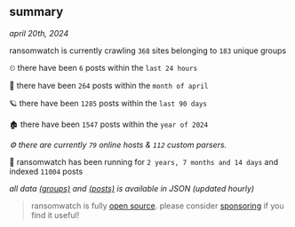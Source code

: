
## summary
_april 20th, 2024_

ransomwatch is currently crawling `368` sites belonging to `183` unique groups

⏲ there have been `6` posts within the `last 24 hours`

🦈 there have been `264` posts within the `month of april`

🪐 there have been `1285` posts within the `last 90 days`

🏚 there have been `1547` posts within the `year of 2024`

_⚙️ there are currently `79` online hosts & `112` custom parsers._

🦕 ransomwatch has been running for `2 years, 7 months and 14 days` and indexed `11004` posts

_all data  [(groups)](http://ransomwhat.telemetry.ltd/groups) and [(posts)](http://ransomwhat.telemetry.ltd/posts) is available in JSON (updated hourly)_

> ransomwatch is fully [open source](https://github.com/joshhighet/ransomwatch#ransomwatch--). please consider [sponsoring](https://github.com/sponsors/joshhighet) if you find it useful!
